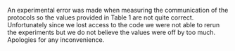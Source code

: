 An experimental error was made when measuring the communication of the protocols so the values provided in Table 1 are not quite correct. Unfortunately since we lost access to the code we were not able to rerun the experiments but we do not believe the values were off by too much. Apologies for any inconvenience.  